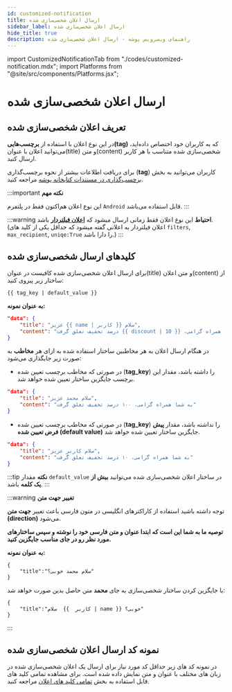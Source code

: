 ```yaml
---
id: customized-notification
title: ارسال اعلان شخصی‌سازی شده
sidebar_label: ارسال اعلان شخصی‌سازی شده
hide_title: true
description: راهنمای وب‌سرویس پوشه - ارسال اعلان شخصی‌سازی شده
---
```


import CustomizedNotificationTab from "./codes/customized-notification.mdx";
import Platforms from "@site/src/components/Platforms.jsx";


# ارسال اعلان شخصی‌سازی شده

<Platforms android/>

## تعریف اعلان شخصی‌سازی شده

در این نوع اعلان با استفاده از
**برچسب‌هایی(tag)**
که به کاربران خود اختصاص داده‌اید،
می‌توانید اعلان با عنوان(title) و متن(content) شخصی‌سازی شده متناسب با هر کاربر ارسال کنید.

 برای دریافت اطلاعات بیشتر از نحوه برچسب‌گذاری
  (**tag**)
  کاربران می‌توانید به بخش [برچسب‌گذاری در مستندات کتابخانه پوشه](/docs/android-studio/tag)  مراجعه کنید.


:::important **نکته مهم**
<Platforms android/>

این نوع اعلان هم‌اکنون فقط در پلتفرم
`Android`
قابل استفاده می‌باشد.
:::

:::warning **احتیاط**
این نوع اعلان فقط زمانی ارسال میشود که
**[اعلان فیلتردار](/docs/mobile-api/filtered-notification)**
باشد.
(اعلان فیلتردار به اعلانی گفته میشود که حداقل یکی از کلید های
```filters```, ```max_recipient```, ```uniqe:True```
را دارا باشد.)
:::


## کلید‌های ارسال شخصی‌سازی شده

برای ارسال اعلان شخصی‌سازی شده کافیست در عنوان(title) و متن اعلان(content) از ساختار زیر پیروی کنید:

```
{{ tag_key | default_value }}
```

**به عنوان نمونه:**
```json
"data": {
    "title": "عزیز {{ name | کاربر }} سلام",
    "content": "درصد تخفیف تعلق گرفت {{ discount | 10 }} ،به شما همراه گرامی"
}
```

در هنگام ارسال اعلان به هر مخاطبین ساختار استفاده شده  به ازای هر
**مخاطب**
 به صورت زیر جایگذاری می‌شود:

- در صورتی که مخاطب برچسب تعیین شده
 (**tag_key**)
 را داشته باشد، مقدار این برچسب جایگزین ساختار تعیین شده خواهد شد.

```json
"data": {
    "title": "سلام محمد عزیز",
    "content": "به شما همراه گرامی، ۱۰۰ درصد تخفیف تعلق گرفت"
}
```

- در صورتی که مخاطب برچسب تعیین شده
 (**tag_key**)
 را نداشته باشد، مقدار
**پیش فرض تعیین شده (default value)**
 جایگزین ساختار تعیین شده خواهد شد.

```json
"data": {
    "title": "سلام کاربر عزیز",
    "content": "به شما همراه گرامی، ۱۰ درصد تخفیف تعلق گرفت"
}
```

:::tip **نکته**
مقدار
`‍default_value`
در ساختار اعلان شخصی‌سازی شده می‌توانید
**بیش از یک کلمه**
 باشد.
:::

:::warning **تغییر جهت متن**

 توجه داشته باشید استفاده از کاراکتر‌های انگلیسی در متون فارسی باعث تغییر
  **جهت متن (direction)**
  می‌شود.

**توصیه ما به شما این است که ابتدا عنوان و متن فارسی خود را نوشته و سپس ساختارهای مورد نظر رو در جای مناسب جایگزین کنید.**

**به عنوان نمونه:**

```
{
    "title":"سلام محمد خوبی؟"
}
```
با جایگزین کردن ساختار شخصی‌سازی به جای **محمد** متن حاصل بدین صورت خواهد شد:

```
{
    "title":"سلام  {{  کاربر | name }} خوبی؟"
}
```
:::


## نمونه کد ارسال اعلان شخصی‌سازی شده


در نمونه کد های زیر حداقل کد مورد نیاز برای ارسال یک اعلان شخصی‌سازی شده
 در زبان های مختلف با عنوان و متن نمایش داده شده است.
برای مشاهده تمامی کلید های قابل استفاده به بخش [تمامی کلید های اعلان](/docs/mobile-api/notification-keys) مراجعه کنید.

<CustomizedNotificationTab />